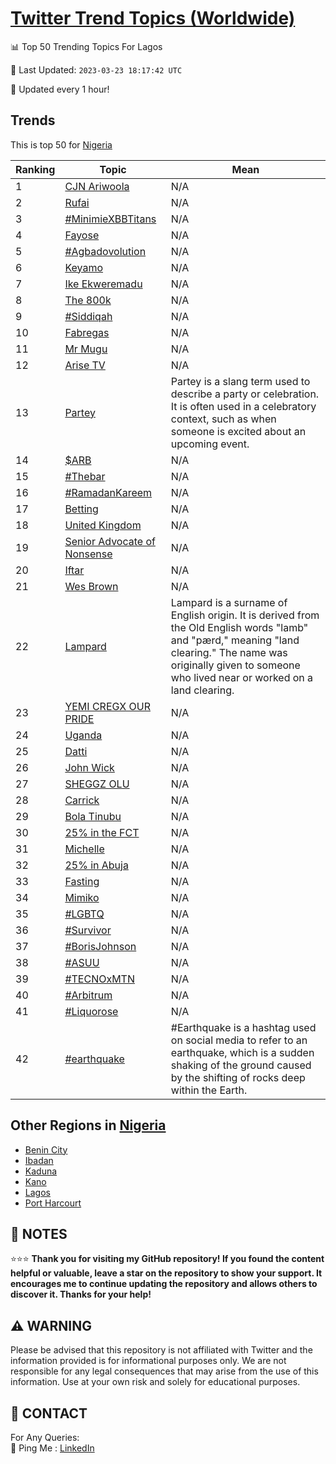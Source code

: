 [Twitter Trend Topics (Worldwide)](https://github.com/ErcinDedeoglu/Twitter-Trend-Topics)
==========


📊 Top 50 Trending Topics For Lagos

📆 Last Updated: `2023-03-23 18:17:42 UTC`

🔧 Updated every 1 hour!


## Trends

This is top 50 for [Nigeria](</Nigeria>)

| Ranking | Topic | Mean |
| ------- | ------------ | ------------ |
| 1 | [CJN Ariwoola](http://twitter.com/search?q=CJN+Ariwoola) | N/A |
| 2 | [Rufai](http://twitter.com/search?q=Rufai) | N/A |
| 3 | [#MinimieXBBTitans](http://twitter.com/search?q=%23MinimieXBBTitans) | N/A |
| 4 | [Fayose](http://twitter.com/search?q=Fayose) | N/A |
| 5 | [#Agbadovolution](http://twitter.com/search?q=%23Agbadovolution) | N/A |
| 6 | [Keyamo](http://twitter.com/search?q=Keyamo) | N/A |
| 7 | [Ike Ekweremadu](http://twitter.com/search?q=Ike+Ekweremadu) | N/A |
| 8 | [The 800k](http://twitter.com/search?q=The+800k) | N/A |
| 9 | [#Siddiqah](http://twitter.com/search?q=%23Siddiqah) | N/A |
| 10 | [Fabregas](http://twitter.com/search?q=Fabregas) | N/A |
| 11 | [Mr Mugu](http://twitter.com/search?q=Mr+Mugu) | N/A |
| 12 | [Arise TV](http://twitter.com/search?q=Arise+TV) | N/A |
| 13 | [Partey](http://twitter.com/search?q=Partey) | Partey is a slang term used to describe a party or celebration. It is often used in a celebratory context, such as when someone is excited about an upcoming event. |
| 14 | [$ARB](http://twitter.com/search?q=%24ARB) | N/A |
| 15 | [#Thebar](http://twitter.com/search?q=%23Thebar) | N/A |
| 16 | [#RamadanKareem](http://twitter.com/search?q=%23RamadanKareem) | N/A |
| 17 | [Betting](http://twitter.com/search?q=Betting) | N/A |
| 18 | [United Kingdom](http://twitter.com/search?q=United+Kingdom) | N/A |
| 19 | [Senior Advocate of Nonsense](http://twitter.com/search?q=Senior+Advocate+of+Nonsense) | N/A |
| 20 | [Iftar](http://twitter.com/search?q=Iftar) | N/A |
| 21 | [Wes Brown](http://twitter.com/search?q=Wes+Brown) | N/A |
| 22 | [Lampard](http://twitter.com/search?q=Lampard) | Lampard is a surname of English origin. It is derived from the Old English words "lamb" and "pærd," meaning "land clearing." The name was originally given to someone who lived near or worked on a land clearing. |
| 23 | [YEMI CREGX OUR PRIDE](http://twitter.com/search?q=YEMI+CREGX+OUR+PRIDE) | N/A |
| 24 | [Uganda](http://twitter.com/search?q=Uganda) | N/A |
| 25 | [Datti](http://twitter.com/search?q=Datti) | N/A |
| 26 | [John Wick](http://twitter.com/search?q=John+Wick) | N/A |
| 27 | [SHEGGZ OLU](http://twitter.com/search?q=SHEGGZ+OLU) | N/A |
| 28 | [Carrick](http://twitter.com/search?q=Carrick) | N/A |
| 29 | [Bola Tinubu](http://twitter.com/search?q=Bola+Tinubu) | N/A |
| 30 | [25% in the FCT](http://twitter.com/search?q=25%25+in+the+FCT) | N/A |
| 31 | [Michelle](http://twitter.com/search?q=Michelle) | N/A |
| 32 | [25% in Abuja](http://twitter.com/search?q=25%25+in+Abuja) | N/A |
| 33 | [Fasting](http://twitter.com/search?q=Fasting) | N/A |
| 34 | [Mimiko](http://twitter.com/search?q=Mimiko) | N/A |
| 35 | [#LGBTQ](http://twitter.com/search?q=%23LGBTQ) | N/A |
| 36 | [#Survivor](http://twitter.com/search?q=%23Survivor) | N/A |
| 37 | [#BorisJohnson](http://twitter.com/search?q=%23BorisJohnson) | N/A |
| 38 | [#ASUU](http://twitter.com/search?q=%23ASUU) | N/A |
| 39 | [#TECNOxMTN](http://twitter.com/search?q=%23TECNOxMTN) | N/A |
| 40 | [#Arbitrum](http://twitter.com/search?q=%23Arbitrum) | N/A |
| 41 | [#Liquorose](http://twitter.com/search?q=%23Liquorose) | N/A |
| 42 | [#earthquake](http://twitter.com/search?q=%23earthquake) | #Earthquake is a hashtag used on social media to refer to an earthquake, which is a sudden shaking of the ground caused by the shifting of rocks deep within the Earth. |



## Other Regions in [Nigeria](</Nigeria>)

* [Benin City](</Nigeria/Benin City.md>)
* [Ibadan](</Nigeria/Ibadan.md>)
* [Kaduna](</Nigeria/Kaduna.md>)
* [Kano](</Nigeria/Kano.md>)
* [Lagos](</Nigeria/Lagos.md>)
* [Port Harcourt](</Nigeria/Port Harcourt.md>)



## 📝 NOTES

⭐⭐⭐ **Thank you for visiting my GitHub repository! If you found the content helpful or valuable, leave a star on the repository to show your support. It encourages me to continue updating the repository and allows others to discover it. Thanks for your help!**


## ⚠️ WARNING

Please be advised that this repository is not affiliated with Twitter and the information provided is for informational purposes only. We are not responsible for any legal consequences that may arise from the use of this information. Use at your own risk and solely for educational purposes.


## 📨 CONTACT

 For Any Queries:  
            🏓 Ping Me : [LinkedIn](https://www.linkedin.com/in/ercindedeoglu/)
